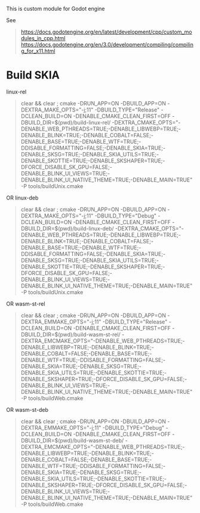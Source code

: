 This is custom module for Godot engine

See
> https://docs.godotengine.org/en/latest/development/cpp/custom_modules_in_cpp.html
> https://docs.godotengine.org/en/3.0/development/compiling/compiling_for_x11.html

# Build SKIA

linux-rel

> clear && clear ; cmake -DRUN_APP=ON -DBUILD_APP=ON -DEXTRA_MAKE_OPTS="-j;11" -DBUILD_TYPE="Release" -DCLEAN_BUILD=ON -DENABLE_CMAKE_CLEAN_FIRST=OFF -DBUILD_DIR=$(pwd)/build-linux-rel/ -DEXTRA_CMAKE_OPTS="-DENABLE_WEB_PTHREADS=TRUE;-DENABLE_LIBWEBP=TRUE;-DENABLE_BLINK=TRUE;-DENABLE_COBALT=FALSE;-DENABLE_BASE=TRUE;-DENABLE_WTF=TRUE;-DDISABLE_FORMATTING=FALSE;-DENABLE_SKIA=TRUE;-DENABLE_SKSG=TRUE;-DENABLE_SKIA_UTILS=TRUE;-DENABLE_SKOTTIE=TRUE;-DENABLE_SKSHAPER=TRUE;-DFORCE_DISABLE_SK_GPU=FALSE;-DENABLE_BLINK_UI_VIEWS=TRUE;-DENABLE_BLINK_UI_NATIVE_THEME=TRUE;-DENABLE_MAIN=TRUE" -P tools/buildUnix.cmake

OR linux-deb

> clear && clear ; cmake -DRUN_APP=ON -DBUILD_APP=ON -DEXTRA_MAKE_OPTS="-j;11" -DBUILD_TYPE="Debug" -DCLEAN_BUILD=ON -DENABLE_CMAKE_CLEAN_FIRST=OFF -DBUILD_DIR=$(pwd)/build-linux-deb/ -DEXTRA_CMAKE_OPTS="-DENABLE_WEB_PTHREADS=TRUE;-DENABLE_LIBWEBP=TRUE;-DENABLE_BLINK=TRUE;-DENABLE_COBALT=FALSE;-DENABLE_BASE=TRUE;-DENABLE_WTF=TRUE;-DDISABLE_FORMATTING=FALSE;-DENABLE_SKIA=TRUE;-DENABLE_SKSG=TRUE;-DENABLE_SKIA_UTILS=TRUE;-DENABLE_SKOTTIE=TRUE;-DENABLE_SKSHAPER=TRUE;-DFORCE_DISABLE_SK_GPU=FALSE;-DENABLE_BLINK_UI_VIEWS=TRUE;-DENABLE_BLINK_UI_NATIVE_THEME=TRUE;-DENABLE_MAIN=TRUE" -P tools/buildUnix.cmake

OR wasm-st-rel

> clear && clear ; cmake -DRUN_APP=ON -DBUILD_APP=ON -DEXTRA_EMMAKE_OPTS="-j;11" -DBUILD_TYPE="Release" -DCLEAN_BUILD=ON -DENABLE_CMAKE_CLEAN_FIRST=OFF -DBUILD_DIR=$(pwd)/build-wasm-st-rel/ -DEXTRA_EMCMAKE_OPTS="-DENABLE_WEB_PTHREADS=TRUE;-DENABLE_LIBWEBP=TRUE;-DENABLE_BLINK=TRUE;-DENABLE_COBALT=FALSE;-DENABLE_BASE=TRUE;-DENABLE_WTF=TRUE;-DDISABLE_FORMATTING=FALSE;-DENABLE_SKIA=TRUE;-DENABLE_SKSG=TRUE;-DENABLE_SKIA_UTILS=TRUE;-DENABLE_SKOTTIE=TRUE;-DENABLE_SKSHAPER=TRUE;-DFORCE_DISABLE_SK_GPU=FALSE;-DENABLE_BLINK_UI_VIEWS=TRUE;-DENABLE_BLINK_UI_NATIVE_THEME=TRUE;-DENABLE_MAIN=TRUE" -P tools/buildWeb.cmake

OR wasm-st-deb

> clear && clear ; cmake -DRUN_APP=ON -DBUILD_APP=ON -DEXTRA_EMMAKE_OPTS="-j;11" -DBUILD_TYPE="Debug" -DCLEAN_BUILD=ON -DENABLE_CMAKE_CLEAN_FIRST=OFF -DBUILD_DIR=$(pwd)/build-wasm-st-deb/ -DEXTRA_EMCMAKE_OPTS="-DENABLE_WEB_PTHREADS=TRUE;-DENABLE_LIBWEBP=TRUE;-DENABLE_BLINK=TRUE;-DENABLE_COBALT=FALSE;-DENABLE_BASE=TRUE;-DENABLE_WTF=TRUE;-DDISABLE_FORMATTING=FALSE;-DENABLE_SKIA=TRUE;-DENABLE_SKSG=TRUE;-DENABLE_SKIA_UTILS=TRUE;-DENABLE_SKOTTIE=TRUE;-DENABLE_SKSHAPER=TRUE;-DFORCE_DISABLE_SK_GPU=FALSE;-DENABLE_BLINK_UI_VIEWS=TRUE;-DENABLE_BLINK_UI_NATIVE_THEME=TRUE;-DENABLE_MAIN=TRUE" -P tools/buildWeb.cmake
